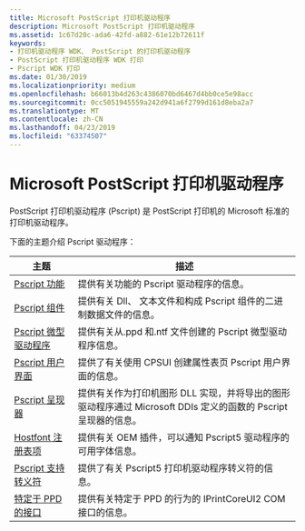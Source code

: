 ```yaml
---
title: Microsoft PostScript 打印机驱动程序
description: Microsoft PostScript 打印机驱动程序
ms.assetid: 1c67d20c-ada6-42fd-a882-61e12b72611f
keywords:
- 打印机驱动程序 WDK、 PostScript 的打印机驱动程序
- PostScript 打印机驱动程序 WDK 打印
- Pscript WDK 打印
ms.date: 01/30/2019
ms.localizationpriority: medium
ms.openlocfilehash: b66013b4d263c4386070bd6467d4bb0ce5e98acc
ms.sourcegitcommit: 0cc5051945559a242d941a6f2799d161d8eba2a7
ms.translationtype: MT
ms.contentlocale: zh-CN
ms.lasthandoff: 04/23/2019
ms.locfileid: "63374507"
---
```

# <a name="microsoft-postscript-printer-driver"></a>Microsoft PostScript 打印机驱动程序

PostScript 打印机驱动程序 (Pscript) 是 PostScript 打印机的 Microsoft 标准的打印机驱动程序。

下面的主题介绍 Pscript 驱动程序：

| 主题 | 描述 |
| --- | --- |
| [Pscript 功能](pscript-capabilities.md) | 提供有关功能的 Pscript 驱动程序的信息。 |
| [Pscript 组件](pscript-components.md) | 提供有关 Dll、 文本文件和构成 Pscript 组件的二进制数据文件的信息。 |
| [Pscript 微型驱动程序](pscript-minidrivers.md)  | 提供有关从.ppd 和.ntf 文件创建的 Pscript 微型驱动程序信息。 |
| [Pscript 用户界面](pscript-user-interface.md)  | 提供了有关使用 CPSUI 创建属性表页 Pscript 用户界面的信息。 |
| [Pscript 呈现器](pscript-renderer.md)  | 提供有关作为打印机图形 DLL 实现，并将导出的图形驱动程序通过 Microsoft DDIs 定义的函数的 Pscript 呈现器的信息。 |
| [Hostfont 注册表项](hostfont-registry-entries.md)  | 提供有关 OEM 插件，可以通知 Pscript5 驱动程序的可用字体信息。 |
| [Pscript 支持转义符](pscript-supported-escapes.md)  | 提供了有关 Pscript5 打印机驱动程序转义符的信息。 |
| [特定于 PPD 的接口](ppd-specific-interface.md) | 提供有关特定于 PPD 的行为的 IPrintCoreUI2 COM 接口的信息。 |
